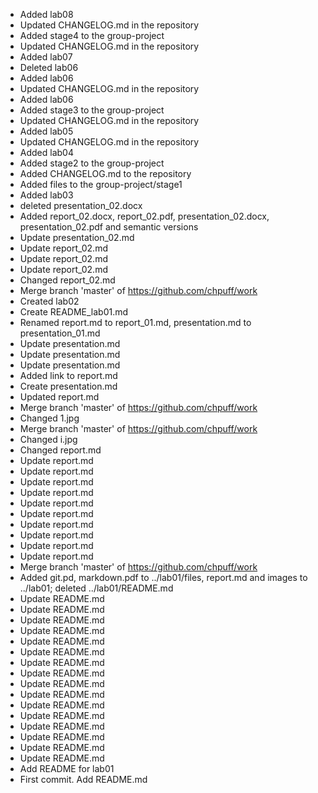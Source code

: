 - Added lab08
- Updated CHANGELOG.md in the repository
- Added stage4 to the group-project
- Updated CHANGELOG.md in the repository
- Added lab07
- Deleted lab06
- Added lab06
- Updated CHANGELOG.md in the repository
- Added lab06
- Added stage3 to the group-project
-  Updated CHANGELOG.md in the repository
- Added lab05
- Updated CHANGELOG.md in the repository
- Added lab04
- Added stage2 to the group-project
- Added CHANGELOG.md to the repository
- Added files to the group-project/stage1
- Added lab03
- deleted presentation_02.docx
- Added report_02.docx, report_02.pdf, presentation_02.docx, presentation_02.pdf and semantic versions
- Update presentation_02.md
- Update report_02.md
- Update report_02.md
- Update report_02.md
- Changed report_02.md
- Merge branch 'master' of https://github.com/chpuff/work
- Created lab02
- Create README_lab01.md
- Renamed report.md to report_01.md, presentation.md to presentation_01.md
- Update presentation.md
- Update presentation.md
- Update presentation.md
- Added link to report.md
- Create presentation.md
- Updated report.md
- Merge branch 'master' of https://github.com/chpuff/work
- Changed 1.jpg
- Merge branch 'master' of https://github.com/chpuff/work
- Changed i.jpg
- Changed report.md
- Update report.md
- Update report.md
- Update report.md
- Update report.md
- Update report.md
- Update report.md
- Update report.md
- Update report.md
- Update report.md
- Update report.md
- Merge branch 'master' of https://github.com/chpuff/work
- Added git.pd, markdown.pdf to ../lab01/files, report.md and images to ../lab01; deleted ../lab01/README.md
- Update README.md
- Update README.md
- Update README.md
- Update README.md
- Update README.md
- Update README.md
- Update README.md
- Update README.md
- Update README.md
- Update README.md
- Update README.md
- Update README.md
- Update README.md
- Update README.md
- Update README.md
- Update README.md
- Add README for lab01
- First commit. Add README.md
